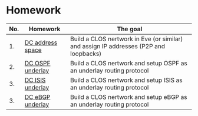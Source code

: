 # Homework

| No. | Homework                               | The goal                                                                              |
|-----|--------------------------------------  | ------------------------------------------------------------------------------------- |
| 1.  | [DC address space](01__dc_addr_space)  | Build a CLOS nertwork in Eve (or similar) and assign IP addresses (P2P and loopbacks) |
| 2.  | [DC OSPF underlay](02__underlay_ospf)  | Build a CLOS nertwork and setup OSPF as an underlay routing protocol                  | 
| 3.  | [DC ISIS underlay](03__underlay_isis)  | Build a CLOS nertwork and setup ISIS as an underlay routing protocol                  |
| 3.  | [DC eBGP underlay](04__underlay_ebgp)  | Build a CLOS nertwork and setup eBGP as an underlay routing protocol                  |



